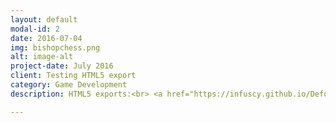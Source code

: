 ```yaml
---
layout: default
modal-id: 2
date: 2016-07-04
img: bishopchess.png
alt: image-alt
project-date: July 2016
client: Testing HTML5 export
category: Game Development
description: HTML5 exports:<br> <a href="https://infuscy.github.io/DefoldExport/">Defold</a>  |  <a href="https://infuscy.github.io/export/">Unity</a>  |  <a href="https://infuscy.github.io/GMExport/">GameMaker Studio</a><br>Rankings (load speed and size): GM:S < Defold < Unity

---
```

